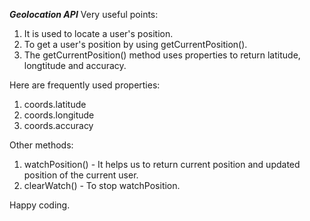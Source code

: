 ***********Geolocation API***********
Very useful points: 
1. It is used to locate a user's position.
2. To get a user's position by using getCurrentPosition().
3. The getCurrentPosition() method uses properties to return latitude, longtitude and accuracy. 

Here are frequently used properties: 

1. coords.latitude
2. coords.longitude
3. coords.accuracy

Other methods: 

1. watchPosition() - It helps us to return current position and updated position of the current user.
2. clearWatch() - To stop watchPosition.

Happy coding.
